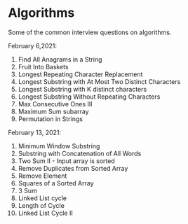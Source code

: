 # Algorithms
Some of the common interview questions on algorithms.

February 6,2021:

  1) Find All Anagrams in a String
  2) Fruit Into Baskets
  3) Longest Repeating Character Replacement
  4) Longest Substring with At Most Two Distinct Characters
  5) Longest Substring with K distinct characters
  6) Longest Substring Without Repeating Characters
  7) Max Consecutive Ones III
  8) Maximum Sum subarray
  9) Permutation in Strings

February 13, 2021:

  1) Minimum Window Substring
  2) Substring with Concatenation of All Words
  3) Two Sum II - Input array is sorted
  4) Remove Duplicates from Sorted Array
  5) Remove Element
  6) Squares of a Sorted Array
  7) 3 Sum
  8) Linked List cycle
  9) Length of Cycle
  10) Linked List Cycle II
